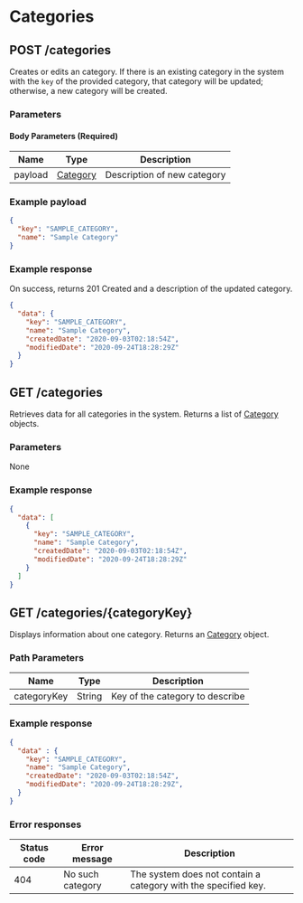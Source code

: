# Categories


## POST /categories
Creates or edits an category. If there is an existing category in the system with the `key` of the provided category, that category will be updated; otherwise, a new category will be created.

### Parameters

#### Body Parameters (Required)
|Name            |Type                           |Description                  |
|----------------|-------------------------------|-----------------------------|
|payload         |[Category](/glossary/category)         |Description of new category |

### Example payload

```json
{
  "key": "SAMPLE_CATEGORY",
  "name": "Sample Category"
}
```

### Example response
On success, returns 201 Created and a description of the updated category.

```json
{
  "data": {
    "key": "SAMPLE_CATEGORY",
    "name": "Sample Category",
    "createdDate": "2020-09-03T02:18:54Z",
    "modifiedDate": "2020-09-24T18:28:29Z"
  }
}
```


## GET /categories
Retrieves data for all categories in the system. Returns a list of [Category](/glossary/category) objects.

### Parameters
None

### Example response
```json
{
  "data": [
    {
      "key": "SAMPLE_CATEGORY",
      "name": "Sample Category",
      "createdDate": "2020-09-03T02:18:54Z",
      "modifiedDate": "2020-09-24T18:28:29Z"
    }
  ]
}
```

## GET /categories/{categoryKey}
Displays information about one category. Returns an [Category](/glossary/category) object.

### Path Parameters
|Name            |Type                           |Description                  |
|----------------|-------------------------------|-----------------------------|
|categoryKey     |String                         |Key of the category to describe|

### Example response
```json
{
  "data" : {
    "key": "SAMPLE_CATEGORY",
    "name": "Sample Category",
    "createdDate": "2020-09-03T02:18:54Z",
    "modifiedDate": "2020-09-24T18:28:29Z",
  }
}
```

### Error responses
|Status code|Error message|Description|
|-----------|-------------|-----------|
|404        |No such category|The system does not contain a category with the specified key.|

